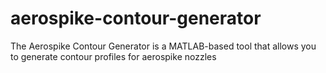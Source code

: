 # aerospike-contour-generator
The Aerospike Contour Generator is a MATLAB-based tool that allows you to generate contour profiles for aerospike nozzles
